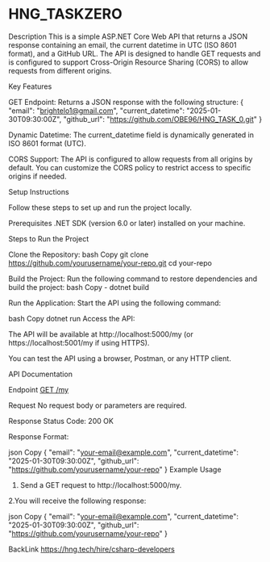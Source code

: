 # HNG_TASKZERO

Description
This is a simple ASP.NET Core Web API that returns a JSON response containing an email, the current datetime in UTC (ISO 8601 format), and a GitHub URL. The API is designed to handle GET requests and is configured to support Cross-Origin Resource Sharing (CORS) to allow requests from different origins.

Key Features

GET Endpoint: Returns a JSON response with the following structure:
{
  "email": "brightelo1@gmail.com",
  "current_datetime": "2025-01-30T09:30:00Z",
  "github_url": "https://github.com/OBE96/HNG_TASK_0.git"
}

Dynamic Datetime: The current_datetime field is dynamically generated in ISO 8601 format (UTC).

CORS Support: The API is configured to allow requests from all origins by default. You can customize the CORS policy to restrict access to specific origins if needed.

Setup Instructions

Follow these steps to set up and run the project locally.

Prerequisites
.NET SDK (version 6.0 or later) installed on your machine.

Steps to Run the Project

Clone the Repository:
bash
Copy
git clone https://github.com/yourusername/your-repo.git
cd your-repo

Build the Project:
Run the following command to restore dependencies and build the project:
bash
Copy - dotnet build

Run the Application:
Start the API using the following command:

bash
Copy
dotnet run
Access the API:

The API will be available at http://localhost:5000/my (or https://localhost:5001/my if using HTTPS).

You can test the API using a browser, Postman, or any HTTP client.

API Documentation

Endpoint
[GET /my](https://localhost:7291/api/HNGTASKZERO)

Request
No request body or parameters are required.

Response
Status Code: 200 OK

Response Format:

json
Copy
{
  "email": "your-email@example.com",
  "current_datetime": "2025-01-30T09:30:00Z",
  "github_url": "https://github.com/yourusername/your-repo"
}
Example Usage
1. Send a GET request to http://localhost:5000/my.

2.You will receive the following response:

json
Copy
{
  "email": "your-email@example.com",
  "current_datetime": "2025-01-30T09:30:00Z",
  "github_url": "https://github.com/yourusername/your-repo"
}

BackLink
https://hng.tech/hire/csharp-developers
